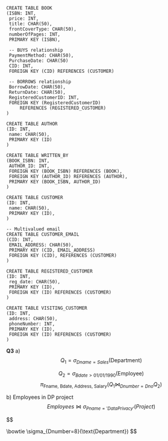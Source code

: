 
```SQLite
CREATE TABLE BOOK
(ISBN: INT,
 price: INT, 
 title: CHAR(50), 
 frontCoverType: CHAR(50),
 numberOfPages: INT,
 PRIMARY KEY (ISBN),

 -- BUYS relationship
 PaymentMethod: CHAR(50),
 PurchaseDate: CHAR(50)
 CID: INT,
 FOREIGN KEY (CID) REFERENCES (CUSTOMER)

 -- BORROWS relationship
 BorrowDate: CHAR(50),
 ReturnDate: CHAR(50),
 RegisteredCustomerID: INT,
 FOREIGN KEY (RegisteredCustomerID) 
	 REFERENCES (REGISTERED_CUSTOMER)
)

CREATE TABLE AUTHOR
(ID: INT,
 name: CHAR(50),
 PRIMARY KEY (ID)
)

CREATE TABLE WRITTEN_BY
(BOOK_ISBN: INT,
 AUTHOR_ID: INT,
 FOREIGN KEY (BOOK_ISBN) REFERENCES (BOOK),
 FOREIGN KEY (AUTHOR_ID) REFERENCES (AUTHOR),
 PRIMARY KEY (BOOK_ISBN, AUTHOR_ID)
)

CREATE TABLE CUSTOMER
(ID: INT,
 name: CHAR(50),
 PRIMARY KEY (ID),
)

-- Multivalued email
CREATE TABLE CUSTOMER_EMAIL
(CID: INT,
 EMAIL_ADDRESS: CHAR(50),
 PRIMARY KEY (CID, EMAIL_ADDRESS)
 FOREIGN KEY (CID), REFERENCES (CUSTOMER)
)

CREATE TABLE REGISTERED_CUSTOMER
(ID: INT,
 reg_date: CHAR(50),
 PRIMARY KEY (ID),
 FOREIGN KEY (ID) REFERENCES (CUSTOMER)
)

CREATE TABLE VISITING_CUSTOMER
(ID: INT, 
 address: CHAR(50),
 phoneNumber: INT,
 PRIMARY KEY (ID),
 FOREIGN KEY (ID) REFERENCES (CUSTOMER)
)
```


**Q3**
a)
$$
Q_1 =\sigma_{Dname=Sales}(\text{Department})
$$

$$
Q_2 = \sigma_{Bdate>01/01/1990}(\text{Employee})
$$
$$
\pi_{\text{Fname, Bdate, Address, Salary}}(Q_1\bowtie_{Dnumber=Dno} Q_2)
$$

b)
Employees in DP project
$$
Employees
\bowtie
\sigma_{Pname='DataPrivacy'}(Project)
$$

$$

\bowtie
\sigma_{Dnumber=8}(\text{Department})
$$